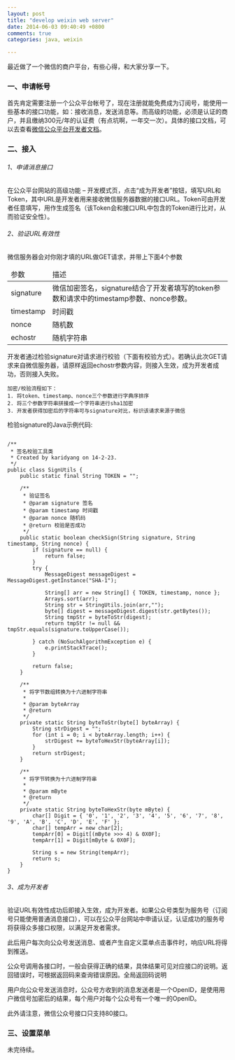 ```yaml
---
layout: post
title: "develop weixin web server"
date: 2014-06-03 09:40:49 +0800
comments: true
categories: java, weixin

---
```


最近做了一个微信的商户平台，有些心得，和大家分享一下。

### 一、申请帐号

首先肯定需要注册一个公众平台帐号了，现在注册就能免费成为订阅号，能使用一些基本的接口功能，如：接收消息，发送消息等。而高级的功能，必须是认证的商户，并且缴纳300元/年的认证费（有点坑啊，一年交一次）。具体的接口文档，可以去查看<a href="https://open.weixin.qq.com/cgi-bin/frame?t=resource/res_main_tmpl&lang=zh_CN">微信公众平台开发者文档</a>。

### 二、接入

###### 1、申请消息接口

在公众平台网站的高级功能 – 开发模式页，点击“成为开发者”按钮，填写URL和Token，其中URL是开发者用来接收微信服务器数据的接口URL。Token可由开发者任意填写，用作生成签名（该Token会和接口URL中包含的Token进行比对，从而验证安全性）。 

###### 2、验证URL有效性

微信服务器会对你刚才填的URL做GET请求，并带上下面4个参数
<table>
<thead>
<tr>
<td>参数</td>
<td>描述</td>
</tr>
</thead>
<tbody>
<tr>
<td>signature</td>
<td>微信加密签名，signature结合了开发者填写的token参数和请求中的timestamp参数、nonce参数。</td>
</tr>
<tr>
<td>timestamp</td>
<td>时间戳</td>
</tr>
<tr>
<td>nonce</td>
<td>随机数</td>
</tr>
<tr>
<td>echostr</td>
<td>随机字符串</td>
</tr>
</tbody>
</table>

开发者通过检验signature对请求进行校验（下面有校验方式）。若确认此次GET请求来自微信服务器，请原样返回echostr参数内容，则接入生效，成为开发者成功，否则接入失败。

```
加密/校验流程如下：
1. 将token、timestamp、nonce三个参数进行字典序排序
2. 将三个参数字符串拼接成一个字符串进行sha1加密
3. 开发者获得加密后的字符串可与signature对比，标识该请求来源于微信
```

检验signature的Java示例代码:

```

/**
 * 签名校验工具类
 * Created by karidyang on 14-2-23.
 */
public class SignUtils {
    public static final String TOKEN = "";

    /**
     * 验证签名
     * @param signature 签名
     * @param timestamp 时间戳
     * @param nonce 随机码
     * @return 校验是否成功
     */
    public static boolean checkSign(String signature, String timestamp, String nonce) {
        if (signature == null) {
            return false;
        }
        try {
            MessageDigest messageDigest = MessageDigest.getInstance("SHA-1");

            String[] arr = new String[] { TOKEN, timestamp, nonce };
            Arrays.sort(arr);
            String str = StringUtils.join(arr,"");
            byte[] digest = messageDigest.digest(str.getBytes());
            String tmpStr = byteToStr(digest);
            return tmpStr != null && tmpStr.equals(signature.toUpperCase());

        } catch (NoSuchAlgorithmException e) {
            e.printStackTrace();
        }

        return false;
    }

    /**
     * 将字节数组转换为十六进制字符串
     *
     * @param byteArray
     * @return
     */
    private static String byteToStr(byte[] byteArray) {
        String strDigest = "";
        for (int i = 0; i < byteArray.length; i++) {
            strDigest += byteToHexStr(byteArray[i]);
        }
        return strDigest;
    }

    /**
     * 将字节转换为十六进制字符串
     *
     * @param mByte
     * @return
     */
    private static String byteToHexStr(byte mByte) {
        char[] Digit = { '0', '1', '2', '3', '4', '5', '6', '7', '8', '9', 'A', 'B', 'C', 'D', 'E', 'F' };
        char[] tempArr = new char[2];
        tempArr[0] = Digit[(mByte >>> 4) & 0X0F];
        tempArr[1] = Digit[mByte & 0X0F];

        String s = new String(tempArr);
        return s;
    }
}
```

###### 3、成为开发者

验证URL有效性成功后即接入生效，成为开发者。如果公众号类型为服务号（订阅号只能使用普通消息接口），可以在公众平台网站中申请认证，认证成功的服务号将获得众多接口权限，以满足开发者需求。

此后用户每次向公众号发送消息、或者产生自定义菜单点击事件时，响应URL将得到推送。

公众号调用各接口时，一般会获得正确的结果，具体结果可见对应接口的说明。返回错误时，可根据返回码来查询错误原因。全局返回码说明

用户向公众号发送消息时，公众号方收到的消息发送者是一个OpenID，是使用用户微信号加密后的结果，每个用户对每个公众号有一个唯一的OpenID。

此外请注意，微信公众号接口只支持80接口。



### 三、设置菜单

未完待续。